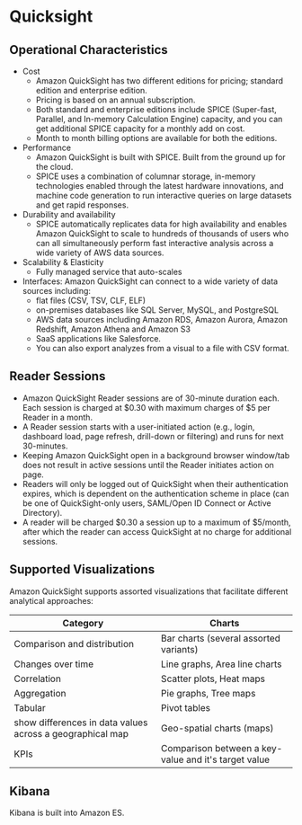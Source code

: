 # Quicksight

## Operational Characteristics

- Cost
    - Amazon QuickSight has two different editions for pricing; standard edition and enterprise edition. 
    - Pricing is based on an annual subscription. 
    - Both standard and enterprise editions include SPICE (Super-fast, Parallel, and In-memory Calculation Engine) capacity, and you can get additional SPICE capacity for a monthly add on cost. 
    - Month to month billing options are available for both the editions.
- Performance
    - Amazon QuickSight is built with SPICE. Built from the ground up for the cloud.
    - SPICE uses a combination of columnar storage, in-memory technologies enabled through the latest hardware innovations, and machine code generation to run interactive queries on large datasets and get rapid responses.
- Durability and availability
    - SPICE automatically replicates data for high availability and enables Amazon QuickSight to scale to hundreds of thousands of users who can all simultaneously perform fast interactive analysis across a wide variety of AWS data sources.
- Scalability & Elasticity
    - Fully managed service that auto-scales
- Interfaces: Amazon QuickSight can connect to a wide variety of data sources including:
    - flat files (CSV, TSV, CLF, ELF)
    - on-premises databases like SQL Server, MySQL, and PostgreSQL
    - AWS data sources including Amazon RDS, Amazon Aurora, Amazon Redshift, Amazon Athena and Amazon S3
    - SaaS applications like Salesforce. 
    - You can also export analyzes from a visual to a file with CSV format.

## Reader Sessions

- Amazon QuickSight Reader sessions are of 30-minute duration each. Each session is charged at $0.30 with maximum charges of $5 per Reader in a month.
- A Reader session starts with a user-initiated action (e.g., login, dashboard load, page refresh, drill-down or filtering) and runs for next 30-minutes. 
- Keeping Amazon QuickSight open in a background browser window/tab does not result in active sessions until the Reader initiates action on page.
- Readers will only be logged out of QuickSight when their authentication expires, which is dependent on the authentication scheme in place (can be one of QuickSight-only users, SAML/Open ID Connect or Active Directory).
- A reader will be charged $0.30 a session up to a maximum of $5/month, after which the reader can access QuickSight at no charge for additional sessions.

## Supported Visualizations

Amazon QuickSight supports assorted visualizations that facilitate different analytical approaches:

|Category|Charts|
|--------|------|
|Comparison and distribution|Bar charts (several assorted variants)|
|Changes over time|Line graphs, Area line charts|
|Correlation|Scatter plots, Heat maps|
|Aggregation|Pie graphs, Tree maps|
|Tabular|Pivot tables|
|show differences in data values across a geographical map|Geo-spatial charts (maps)|
|KPIs|Comparison between a key-value and it's target value|

## Kibana

Kibana is built into Amazon ES.